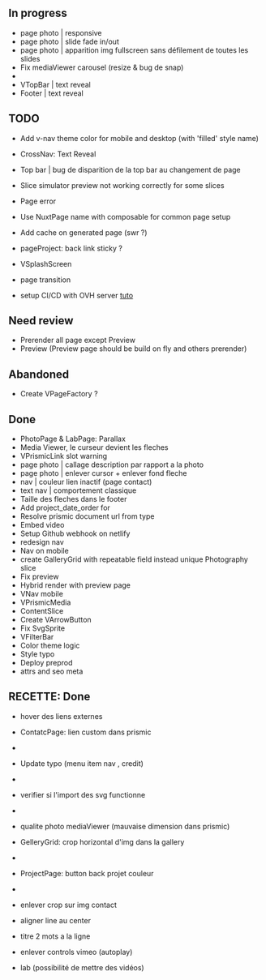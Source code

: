 ## In progress
- page photo | responsive
- page photo | slide fade in/out
- page photo | apparition img fullscreen sans défilement de toutes les slides
- Fix mediaViewer carousel (resize & bug de snap)
- 
- VTopBar | text reveal
- Footer | text reveal

## TODO
- Add v-nav theme color for mobile and desktop (with 'filled' style name)
- CrossNav: Text Reveal 
- Top bar | bug de disparition de la top bar au changement de page
- Slice simulator preview not working correctly for some slices
- Page error
- Use NuxtPage name with composable for common page setup 
- Add cache on generated page (swr ?)
- pageProject: back link sticky ? 
- VSplashScreen
- page transition

- setup CI/CD with OVH server [tuto](https://help.ovhcloud.com/csm/fr-web-hosting-git-integration?id=kb_article_view&sysparm_article=KB0063755)


## Need review
- Prerender all page except Preview
- Preview (Preview page should be build on fly and others prerender)

## Abandoned 
- Create VPageFactory ?

## Done
- PhotoPage & LabPage: Parallax
- Media Viewer, le curseur devient les fleches
- VPrismicLink slot warning
- page photo | callage description par rapport a la photo
- page photo | enlever cursor + enlever fond fleche
- nav | couleur lien inactif (page contact)
- text nav | comportement classique
- Taille des fleches dans le footer
- Add project_date_order for
- Resolve prismic document url from type
- Embed video
- Setup Github webhook on netlify
- redesign nav
- Nav on mobile
- create GalleryGrid with repeatable field instead unique Photography slice
- Fix preview
- Hybrid render with preview page
- VNav mobile
- VPrismicMedia
- ContentSlice
- Create VArrowButton
- Fix SvgSprite
- VFilterBar
- Color theme logic
- Style typo
- Deploy preprod
- attrs and seo meta 


## RECETTE: Done
- hover des liens externes
- ContatcPage: lien custom dans prismic
- 
- Update typo (menu item nav , credit)
- 
- verifier si l'import des svg functionne
- 
- qualite photo mediaViewer (mauvaise dimension dans prismic)
- GelleryGrid: crop horizontal d'img dans la gallery
- 
- ProjectPage: button back projet couleur
- 
- enlever crop sur img contact
- aligner line au center
- titre 2 mots a la ligne

- enlever controls vimeo (autoplay)
- lab (possibilité de mettre des vidéos)
